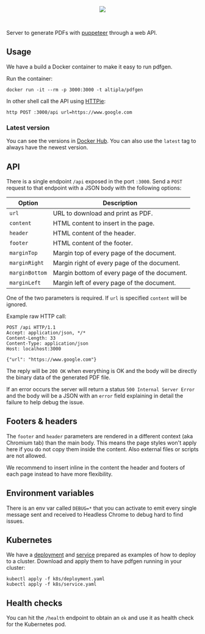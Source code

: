 
<p align="center">
  <img src="https://storage.googleapis.com/altipla-external-files/logos/pdfgen.png">
</p>
<br>

Server to generate PDFs with [puppeteer](https://github.com/GoogleChrome/puppeteer) through a web API.


## Usage

We have a build a Docker container to make it easy to run pdfgen.

Run the container:

```shell
docker run -it --rm -p 3000:3000 -t altipla/pdfgen
```

In other shell call the API using [HTTPie](https://httpie.org/):

```
http POST :3000/api url=https://www.google.com
```


### Latest version

You can see the versions in [Docker Hub](https://hub.docker.com/r/altipla/pdfgen/tags/). You can also use the `latest` tag to always have the newest version.


## API

There is a single endpoint `/api` exposed in the port `:3000`. Send a `POST` request to that endpoint with a JSON body with the following options:

| Option | Description |
| ------ | ----------- |
| `url` | URL to download and print as PDF. |
| `content` | HTML content to insert in the page. |
| `header` | HTML content of the header. |
| `footer` | HTML content of the footer. |
| `marginTop` | Margin top of every page of the document. |
| `marginRight` | Margin right of every page of the document. |
| `marginBottom` | Margin bottom of every page of the document. |
| `marginLeft` | Margin left of every page of the document. |

One of the two parameters is required. If `url` is specified `content` will be ignored.

Example raw HTTP call:

```
POST /api HTTP/1.1
Accept: application/json, */*
Content-Length: 33
Content-Type: application/json
Host: localhost:3000

{"url": "https://www.google.com"}
```

The reply will be `200 OK` when everything is OK and the body will be directly the binary data of the generated PDF file.

If an error occurs the server will return a status `500 Internal Server Error` and the body will be a JSON with an `error` field explaining in detail the failure to help debug the issue.


## Footers & headers

The `footer` and `header` parameters are rendered in a different context (aka Chromium tab) than the main body. This means the page styles won't apply here if you do not copy them inside the content. Also external files or scripts are not allowed.

We recommend to insert inline in the content the header and footers of each page instead to have more flexibility.


## Environment variables

There is an env var called `DEBUG=*` that you can activate to emit every single message sent and received to Headless Chrome to debug hard to find issues.


## Kubernetes

We have a [deployment](k8s/deployment.yaml) and [service](k8s/service.yaml) prepared as examples of how to deploy to a cluster. Download and apply them to have pdfgen running in your cluster:

```
kubectl apply -f k8s/deployment.yaml
kubectl apply -f k8s/service.yaml
```


## Health checks

You can hit the `/health` endpoint to obtain an `ok` and use it as health check for the Kubernetes pod.

